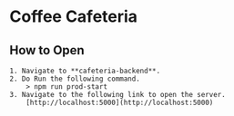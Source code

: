 # Coffee Cafeteria

## How to Open

    1. Navigate to **cafeteria-backend**.
    2. Do Run the following command.
        > npm run prod-start
    3. Navigate to the following link to open the server.
        [http://localhost:5000](http://localhost:5000)
